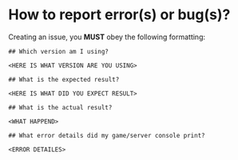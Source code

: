 # How to report error(s) or bug(s)?

Creating an issue, you **MUST** obey the following formatting: 

```
## Which version am I using?

<HERE IS WHAT VERSION ARE YOU USING>

## What is the expected result?

<HERE IS WHAT DID YOU EXPECT RESULT>

## What is the actual result?

<WHAT HAPPEND>

## What error details did my game/server console print?

<ERROR DETAILES>

```
